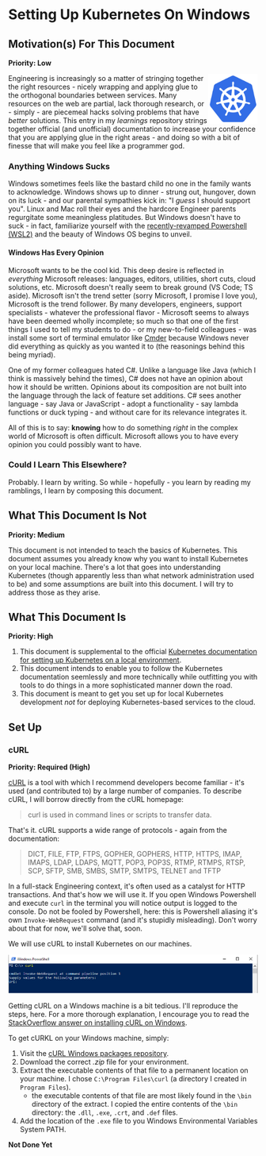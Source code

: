 # Setting Up Kubernetes On Windows

## Motivation(s) For This Document

**Priority: Low**

<img align="right" width="100" height="100" src="./assets/kubernetes.png">

Engineering is increasingly so a matter of stringing together the right resources - nicely wrapping and applying glue to the orthogonal boundaries between services.
Many resources on the web are partial, lack thorough research, or - simply - are piecemeal hacks solving problems that have _better_ solutions. This entry in my _learnings_
repository strings together official (and unofficial) documentation to increase your confidence that you are applying glue in the right areas - and doing so
with a bit of finesse that will make you feel like a programmer god.

### Anything Windows Sucks

Windows sometimes feels like the bastard child no one in the family wants to acknowledge. Windows shows up to dinner - strung out, hungover, down on its luck - and our parental sympathies kick in: "I _guess_ I should support you". Linux and Mac roll their eyes and the hardcore Engineer parents regurgitate some meaningless platitudes. But Windows doesn't have to suck - in fact, familiarize yourself with the [recently-revamped Powershell (WSL2)](https://docs.microsoft.com/en-us/windows/wsl/about) and the beauty of Windows OS begins to unveil.

#### Windows Has Every Opinion

Microsoft wants to be the cool kid. This deep desire is reflected in _everything_ Microsoft releases: languages, editors, utilities, short cuts, cloud solutions, etc. Microsoft doesn't really seem to break ground (VS Code; TS aside). Microsoft isn't the trend setter (sorry Microsoft, I promise I love you), Microsoft is the trend follower. By many developers, engineers, support specialists - whatever the professional flavor - Microsoft seems to always have been deemed wholly incomplete; so much so that one of the first things I used to tell my students to do - or my new-to-field colleagues - was install some sort of terminal emulator like [Cmder](https://cmder.net/) because Windows never did everything as quickly as you wanted it to (the reasonings behind this being myriad).

One of my former colleagues hated C#. Unlike a language like Java (which I think is massively behind the times), C# does not have an opinion about how it should be written. Opinions about its composition are not built into the language through the lack of feature set additions. C# sees another language - say Java or JavaScript - adopt a functionality - say lambda functions or duck typing - and without care for its relevance integrates it.

All of this is to say: **knowing** how to do something _right_ in the complex world of Microsoft is often difficult. Microsoft allows you to have every opinion you could possibly want to have.

### Could I Learn This Elsewhere? 

Probably. I learn by writing. So while - hopefully - you learn by reading my ramblings, I learn by composing this document.

## What This Document Is Not

**Priority: Medium**

This document is not intended to teach the basics of Kubernetes. This document assumes you already know why you want to install Kubernetes on your local machine. There's a lot that goes into understanding Kubernetes (though apparently less than what network administration used to be) and some assumptions are built into this document. I will try to address those as they arise.

## What This Document Is

**Priority: High**

1. This document is supplemental to the official [Kubernetes documentation for setting up Kubernetes on a local environment](https://kubernetes.io/docs/tasks/tools/install-kubectl/). 
1. This document intends to enable you to follow the Kubernetes documentation seemlessly and more technically while outfitting you with tools to do things in a more sophisticated manner down the road. 
1. This document is meant to get you set up for local Kubernetes development _not_ for deploying Kubernetes-based services to the cloud.

## Set Up

### cURL

**Priority: Required (High)**

[cURL](https://curl.se/) is a tool with which I recommend developers become familiar - it's used (and contributed to) by a large number of companies. To describe cURL, I will borrow directly from the cURL homepage: 

> curl is used in command lines or scripts to transfer data.

That's it. cURL supports a wide range of protocols - again from the documentation: 

> DICT, FILE, FTP, FTPS, GOPHER, GOPHERS, HTTP, HTTPS, IMAP, IMAPS, LDAP, LDAPS, MQTT, POP3, POP3S, RTMP, RTMPS, RTSP, SCP, SFTP, SMB, SMBS, SMTP, SMTPS, TELNET and TFTP

In a full-stack Engineering context, it's often used as a catalyst for HTTP transactions. And that's how we will use it. If you open Windows Powershell and execute `curl` in the terminal you will notice output is logged to the console. Do not be fooled by Powershell, here: this is Powershell aliasing it's own `Invoke-WebRequest` command (and it's stupidly misleading). Don't worry about that for now, we'll solve that, soon.

We will use cURL to install Kubernetes on our machines. 

![cURL default on windows](./assets/windows-curl-invokePNG.PNG)

Getting cURL on a Windows machine is a bit tedious. I'll reproduce the steps, here. For a more thorough explanation, I encourage you to read the [StackOverflow answer on installing cURL on Windows](https://stackoverflow.com/a/16216825/3469725).

To get cURKL on your Windows machine, simply: 

1. Visit the [cURL Windows packages repository](https://curl.se/windows/).
1. Download the correct _.zip_ file for your environment.
1. Extract the executable contents of that file to a permanent location on your machine. I chose `C:\Program Files\curl` (a directory I created in `Program Files`).
    - the executable contents of that file are most likely found in the `\bin` directory of the extract. I copied the entire contents of the `\bin` directory: the `.dll`, `.exe`, `.crt`, and `.def` files.
1. Add the location of the `.exe` file to you Windows Environmental Variables System PATH. 

**Not Done Yet**



